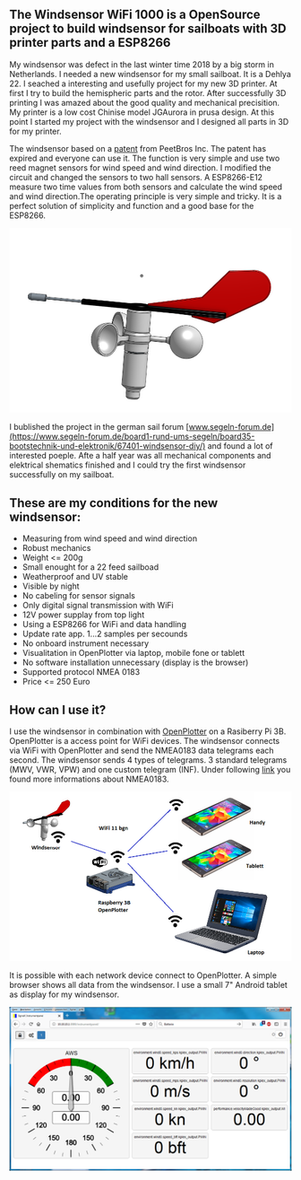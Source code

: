 ## The Windsensor WiFi 1000 is a OpenSource project to build windsensor for sailboats with 3D printer parts and a ESP8266

My windsensor was defect in the last winter time 2018 by a big storm in Netherlands. I needed a new windsensor for my small sailboat. It is a Dehlya 22. I seached a interesting and usefully project for my new 3D printer. At first I try to build the hemispheric parts and the rotor. After successfully 3D printing I was amazed about the good quality and mechanical precisition. My printer is a low cost Chinise model JGAurora in prusa design. At this point I started my project with the windsensor and I designed all parts in 3D for my printer.

The windsensor based on a [patent](Patents/US5231876.pdf) from PeetBros Inc. The patent has expired and everyone can use it. The function is very simple and use two reed magnet sensors for wind speed and wind direction. I modified the circuit and changed the sensors to two hall sensors. A ESP8266-E12 measure two time values from both sensors and calculate the wind speed and wind direction.The operating principle is very simple and tricky. It is a perfect solution of simplicity and function and a good base for the ESP8266.

![alt text](Pictures/Windsensor2.png)

I bublished the project in the german sail forum [www.segeln-forum.de](https://www.segeln-forum.de/board1-rund-ums-segeln/board35-bootstechnik-und-elektronik/67401-windsensor-diy/) and found a lot of interested poeple. Afte a half year was all mechanical components and elektrical shematics finished and I could try the first windsensor successfully on my sailboat.

## These are my conditions for the new windsensor:

* Measuring from wind speed and wind direction
* Robust mechanics
* Weight <= 200g
* Small enought for a 22 feed sailboad
* Weatherproof and UV stable
* Visible by night
* No cabeling for sensor signals
* Only digital signal transmission with WiFi
* 12V power supplay from top light
* Using a ESP8266 for WiFi and data handling
* Update rate app. 1...2 samples per secounds
* No onboard instrument necessary
* Visualitation in OpenPlotter via laptop, mobile fone or tablett
* No software installation unnecessary (display is the browser)
* Supported protocol NMEA 0183
* Price <= 250 Euro

## How can I use it?

I use the windsensor in combination with [OpenPlotter](http://www.sailoog.com/openplotter) on a Rasiberry Pi 3B. OpenPlotter is a access point for WiFi devices. The windsensor connects via WiFi with OpenPlotter and send the NMEA0183 data telegrams each second. The windsensor sends 4 types of telegrams. 3 standard telegrams (MWV, VWR, VPW) and one custom telegram (INF). Under following [link](http://www.nmea.de/nmea0183datensaetze.html) you found more informations about NMEA0183. 



![alt text](Pictures/Windsensor_Raspi_Handy_Laptop.png)

It is possible with each network device connect to OpenPlotter. A simple browser shows all data from the windsensor. I use a small 7" Android tablet as display for my windsensor.

![alt text](Pictures/OpenPlotter_InstrumetPanel.png)